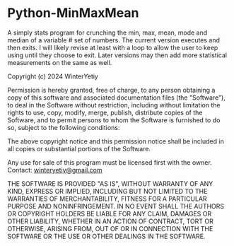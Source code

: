 # Python-MinMaxMean
A simply stats program for crunching the min, max, mean, mode and median of a variable # set of numbers. The current version executes and then exits. I will likely revise at least with a loop to allow the user to keep using until they choose to exit. Later versions may then add more statistical measurements on the same as well.

Copyright (c) 2024 WinterYetiy

Permission is hereby granted, free of charge, to any person obtaining a copy
of this software and associated documentation files (the "Software"), to deal
in the Software without restriction, including without limitation the rights
to use, copy, modify, merge, publish, distribute copies of the Software, and to 
permit persons to whom the Software is furnished to do so, subject to the 
following conditions:

The above copyright notice and this permission notice shall be included in all
copies or substantial portions of the Software.

Any use for sale of this program must be licensed first with the owner. Contact:
winteryetiy@gmail.com

THE SOFTWARE IS PROVIDED "AS IS", WITHOUT WARRANTY OF ANY KIND, EXPRESS OR
IMPLIED, INCLUDING BUT NOT LIMITED TO THE WARRANTIES OF MERCHANTABILITY,
FITNESS FOR A PARTICULAR PURPOSE AND NONINFRINGEMENT. IN NO EVENT SHALL THE
AUTHORS OR COPYRIGHT HOLDERS BE LIABLE FOR ANY CLAIM, DAMAGES OR OTHER
LIABILITY, WHETHER IN AN ACTION OF CONTRACT, TORT OR OTHERWISE, ARISING FROM,
OUT OF OR IN CONNECTION WITH THE SOFTWARE OR THE USE OR OTHER DEALINGS IN THE
SOFTWARE.
